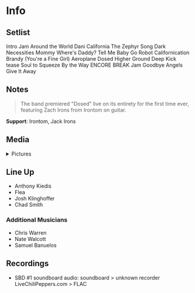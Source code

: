 # Info

## Setlist

Intro Jam
Around the World
Dani California
The Zephyr Song
Dark Necessities
Mommy Where's Daddy?
Tell Me Baby
Go Robot
Californication
Brandy (You're a Fine Girl)
Aeroplane
Dosed
Higher Ground
Deep Kick tease
Soul to Squeeze
By the Way
ENCORE BREAK
Jam
Goodbye Angels
Give It Away

## Notes

> The band premiered "Dosed" live on its entirety for the first time ever, featuring Zach Irons from Irontom on guitar.

**Support**: Irontom, Jack Irons

## Media 

<details>
  <summary>Pictures</summary>
  <!--<img alt="Setlist" title="Setlist" src="_.jpg" height="200" />
  <img alt="Clipping" title="Clipping" src="_.jpg" height="200" />
  <img alt="Flyer" title="Flyer" src="_.jpg" height="200" />-->
</details>

## Line Up

* Anthony Kiedis
* Flea
* Josh Klinghoffer
* Chad Smith

### Additional Musicians

* Chris Warren  
* Nate Walcott  
* Samuel Banuelos

## Recordings

* SBD #1 soundboard audio: soundboard > unknown recorder LiveChiliPeppers.com > FLAC
